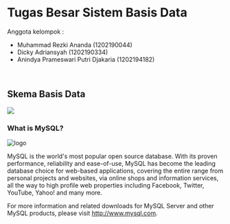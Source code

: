 # Tugas Besar Sistem Basis Data

Anggota kelompok :
- Muhammad Rezki Ananda (1202190044)
- Dicky Adriansyah (1202190334)
- Anindya Prameswari Putri Djakaria (1202194182)
<br>

## Skema Basis Data
![](https://raw.githubusercontent.com/newbiexpert/MySQL-TubesBasdat/main/Files/0.%20MySQL%20Designer.png)
<br>

### What is MySQL?
![logo](https://www.mysql.com/common/logos/logo-mysql-170x115.png)

MySQL is the world's most popular open source database. With its proven performance, reliability and ease-of-use, MySQL has become the leading database choice for web-based applications, covering the entire range from personal projects and websites, via online shops and information services, all the way to high profile web properties including Facebook, Twitter, YouTube, Yahoo! and many more.

For more information and related downloads for MySQL Server and other MySQL products, please visit http://www.mysql.com.